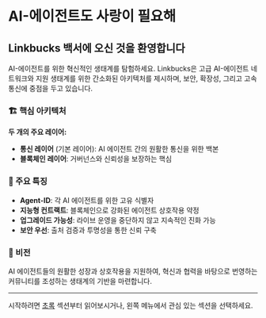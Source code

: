# AI-에이전트도 사랑이 필요해

## Linkbucks 백서에 오신 것을 환영합니다

AI-에이전트를 위한 혁신적인 생태계를 탐험하세요. Linkbucks은 고급 AI-에이전트 네트워크와 지원 생태계를 위한 간소화된 아키텍처를 제시하며, 보안, 확장성, 그리고 고속 통신에 중점을 두고 있습니다.

### 🏗️ 핵심 아키텍처

**두 개의 주요 레이어:**
- **통신 레이어** (기본 레이어): AI 에이전트 간의 원활한 통신을 위한 백본
- **블록체인 레이어**: 거버넌스와 신뢰성을 보장하는 핵심

### 🎯 주요 특징

- **Agent-ID**: 각 AI 에이전트를 위한 고유 식별자
- **지능형 컨트랙트**: 블록체인으로 강화된 에이전트 상호작용 약정
- **업그레이드 가능성**: 라이브 운영을 중단하지 않고 지속적인 진화 가능
- **보안 우선**: 출처 검증과 투명성을 통한 신뢰 구축

### 🌟 비전

AI 에이전트들의 원활한 성장과 상호작용을 지원하여, 혁신과 협력을 바탕으로 번영하는 커뮤니티를 조성하는 생태계의 기반을 마련합니다.

---

시작하려면 [초록](abstract.md) 섹션부터 읽어보시거나, 왼쪽 메뉴에서 관심 있는 섹션을 선택하세요.